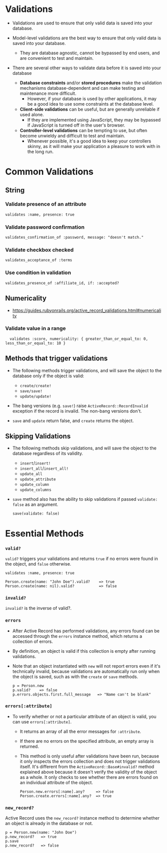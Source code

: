 # Validations

- Validations are used to ensure that only valid data is saved into your database.
- Model-level validations are the best way to ensure that only valid data is saved into your database.

  - They are database agnostic, cannot be bypassed by end users, and are convenient to test and maintain.

- There are several other ways to validate data before it is saved into your database
  - **Database constraints** and/or **stored procedures** make the validation mechanisms database-dependent and can make testing and maintenance more difficult.
    - However, if your database is used by other applications, it may be a good idea to use some constraints at the database level.
  - **Client-side validations** can be useful, but are generally unreliable if used alone.
    - If they are implemented using JavaScript, they may be bypassed if JavaScript is turned off in the user's browser.
  - **Controller-level validations** can be tempting to use, but often become unwieldy and difficult to test and maintain.
    - Whenever possible, it's a good idea to keep your controllers skinny, as it will make your application a pleasure to work with in the long run.

# Common Validations

## String

### Validate presence of an attribute

    validates :name, presence: true

### Validate password confirmation

    validates_confirmation_of :password, message: "doesn't match."

### Validate checkbox checked

    validates_acceptance_of :terms

### Use condition in validation

    validates_presence_of :affiliate_id, if: :accepted?

## Numericality

- https://guides.rubyonrails.org/active_record_validations.html#numericality

### Validate value in a range

      validates :score, numericality: { greater_than_or_equal_to: 0, less_than_or_equal_to: 10 }

## Methods that trigger validations

- The following methods trigger validations, and will save the object to the database only if the object is valid:

  - `create/create!`
  - `save/save!`
  - `update/update!`

- The bang versions (e.g. `save!`) raise `ActiveRecord::RecordInvalid` exception if the record is invalid. The non-bang versions don't.
- `save` and `update` return false, and `create` returns the object.

## Skipping Validations

- The following methods skip validations, and will save the object to the database regardless of its validity.
  - `insert`/`insert!`
  - `insert_all`/`insert_all!`
  - `update_all`
  - `update_attribute`
  - `update_column`
  - `update_columns`
- `save` method also has the ability to skip validations if passed `validate: false` as an argument.

      save(validate: false)

# Essential Methods

### `valid?`

`valid?` triggers your validations and returns `true` if no errors were found in the object, and `false` otherwise.

    validates :name, presence: true

    Person.create(name: "John Doe").valid?    => true
    Person.create(name: nil).valid?           => false

### `invalid?`

`invalid?` is the inverse of valid?.

### `errors`

- After Active Record has performed validations, any errors found can be accessed through the `errors` instance method, which returns a collection of errors.
- By definition, an object is valid if this collection is empty after running validations.
- Note that an object instantiated with `new` will not report errors even if it's technically invalid, because validations are automatically run only when the object is saved, such as with the `create` or `save` methods.

      p = Person.new
      p.valid?    => false
      p.errors.objects.first.full_message   => "Name can't be blank"

### `errors[:attribute]`

- To verify whether or not a particular attribute of an object is valid, you can use `errors[:attribute]`.

  - It returns an array of all the error messages for `:attribute`.
  - If there are no errors on the specified attribute, an empty array is returned.
  - This method is only useful after validations have been run, because it only inspects the errors collection and does not trigger validations itself. It's different from the `ActiveRecord::Base#invalid?` method explained above because it doesn't verify the validity of the object as a whole. It only checks to see whether there are errors found on an individual attribute of the object.

        Person.new.errors[:name].any?     => false
        Person.create.errors[:name].any?  => true

### `new_record?`

Active Record uses the `new_record?` instance method to determine whether an object is already in the database or not.

    p = Person.new(name: "John Doe")
    p.new_record?   => true
    p.save
    p.new_record?   => false
